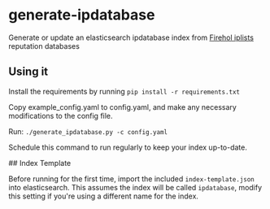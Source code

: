 # generate-ipdatabase

Generate or update an elasticsearch ipdatabase index from [Firehol iplists](http://iplists.firehol.org/) reputation databases

## Using it

Install the requirements by running ```pip install -r requirements.txt```

Copy example_config.yaml to config.yaml, and make any necessary modifications to the config file.

Run: ```./generate_ipdatabase.py -c config.yaml```

Schedule this command to run regularly to keep your index up-to-date.

## Index Template

Before running for the first time, import the included ```index-template.json``` into elasticsearch. This assumes the index will be called ```ipdatabase```, modify this setting if you're using a different name for the index.
